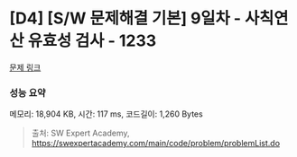# [D4] [S/W 문제해결 기본] 9일차 - 사칙연산 유효성 검사 - 1233 

[문제 링크](https://swexpertacademy.com/main/code/problem/problemDetail.do?contestProbId=AV141176AIwCFAYD) 

### 성능 요약

메모리: 18,904 KB, 시간: 117 ms, 코드길이: 1,260 Bytes



> 출처: SW Expert Academy, https://swexpertacademy.com/main/code/problem/problemList.do